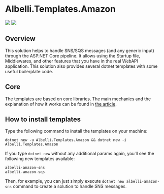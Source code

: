 # Albelli.Templates.Amazon

<a href="https://ci.appveyor.com/project/albumprinter/albelli-templates-amazon/branch/master"><img src="https://ci.appveyor.com/api/projects/status/bunen2a3k2rlt7dp?svg=true" /></a>
<a href="https://www.nuget.org/packages/Albelli.Templates.Amazon/"><img src="https://img.shields.io/nuget/vpre/Albelli.Templates.Amazon.svg" /></a>

## Overview

This solution helps to handle SNS/SQS messages (and any generic input) through the ASP.NET Core pipeline. It allows using the Startup file, Middlewares, and other features that you have in the real WebAPI application. This solution also provides several dotnet templates with some useful boilerplate code.

## Core

The templates are based on core libraries. The main mechanics and the explanation of how it works can be found in [the article](https://github.com/albumprinter/Albelli.Templates.Amazon/wiki/How-it-works).

## How to install templates

Type the following command to install the templates on your machine:
```
dotnet new -u Albelli.Templates.Amazon && dotnet new -i Albelli.Templates.Amazon
```

If you type `dotnet new` without any additional params again, you'll see the following new templates available:
```
albelli-amazon-sns
albelli-amazon-sqs
```

Then, for example, you can just simply execute `dotnet new albelli-amazon-sns` command to create a solution to handle SNS messages.
